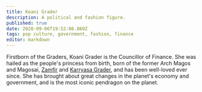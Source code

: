 ```yaml
---
title: Koani Grader
description: A political and fashion figure.
published: true
date: 2020-09-06T19:52:08.860Z
tags: pop culture, government, fashion, finance
editor: markdown
---
```


Firstborn of the Graders, Koani Grader is the Councillor of Finance. She was hailed as the people's princess from birth, born of the former Arch Magos and Magosai, [Zamfir](/historical-figures/zamfir_grader "wikilink") and [Karryasa Grader](/historical-figures/karryasa_grader "wikilink"), and has been well-loved ever since. She has brought about great changes in the planet's economy and government, and is the most iconic pendragon on the planet.